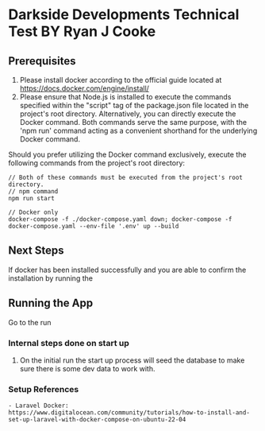 # Darkside Developments Technical Test BY Ryan J Cooke

## Prerequisites

1. Please install docker according to the official guide located at https://docs.docker.com/engine/install/
2. Please ensure that Node.js is installed to execute the commands specified within the "script" tag of the package.json file located in the project's root directory. Alternatively, you can directly execute the Docker command. Both commands serve the same purpose, with the 'npm run' command acting as a convenient shorthand for the underlying Docker command.

Should you prefer utilizing the Docker command exclusively, execute the following commands from the project's root directory:

```
// Both of these commands must be executed from the project's root directory.
// npm command
npm run start

// Docker only
docker-compose -f ./docker-compose.yaml down; docker-compose -f docker-compose.yaml --env-file '.env' up --build
```

## Next Steps
If docker has been installed successfully and you are able to confirm the installation by running the 

## Running the App
Go to the run 

### Internal steps done on start up
1. On the initial run the start up process will seed the database to make sure there is some dev data to work with.

### Setup References
    - Laravel Docker: https://www.digitalocean.com/community/tutorials/how-to-install-and-set-up-laravel-with-docker-compose-on-ubuntu-22-04